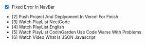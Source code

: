 - [x] Fixed Error In NavBar
- [2] Push Project And Deplyoment In Vercel For Finish
- [3] Watch PlayList NeetCode
- [4] Watch PlayList English
- [5] Watch PlayList CodinGarden Use Code Warse With Problems
- [6] Watch Video What Is JSON Javascript